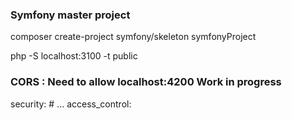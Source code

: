 ### Symfony master project

composer create-project symfony/skeleton symfonyProject

php -S localhost:3100 -t public



### CORS : Need to allow localhost:4200 Work in progress 
security:
    # ...
    access_control:










